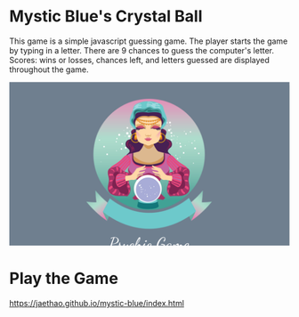 # Mystic Blue's Crystal Ball
This game is a simple javascript guessing game. The player starts the game by typing in a letter. There are 9 chances to guess the computer's letter. Scores: wins or losses, chances left, and letters guessed are displayed throughout the game.

![alt text](assets/images/scrn-shot.PNG)

# Play the Game

https://jaethao.github.io/mystic-blue/index.html
